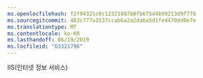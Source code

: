 ```yaml
---
ms.openlocfilehash: f2f94321c0c12321807b0fb675d4b99213d9f776
ms.sourcegitcommit: 483c777a1537ccab6a2a2da6a5d1fe4470dd0e7e
ms.translationtype: MT
ms.contentlocale: ko-KR
ms.lasthandoff: 06/19/2019
ms.locfileid: "63321796"
---
```

IIS(인터넷 정보 서비스)